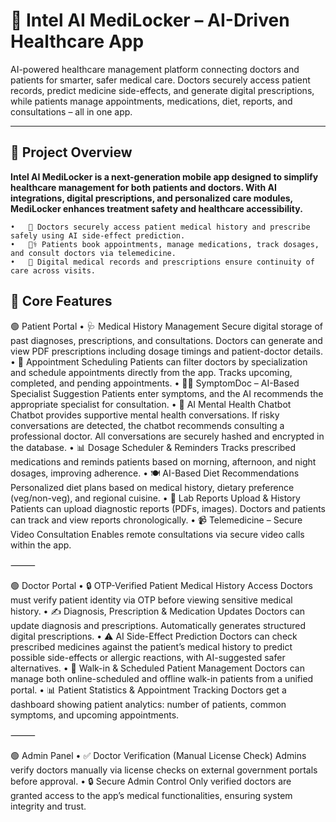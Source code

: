 # 🏥 Intel AI MediLocker – AI-Driven Healthcare App

AI-powered healthcare management platform connecting doctors and patients for smarter, safer medical care. Doctors securely access patient records, predict medicine side-effects, and generate digital prescriptions, while patients manage appointments, medications, diet, reports, and consultations – all in one app.

---

## 🚀 Project Overview

**Intel AI MediLocker is a next-generation mobile app designed to simplify healthcare management for both patients and doctors. With AI integrations, digital prescriptions, and personalized care modules, MediLocker enhances treatment safety and healthcare accessibility.**

	•	💊 Doctors securely access patient medical history and prescribe safely using AI side-effect prediction.
	•	🧑‍⚕️ Patients book appointments, manage medications, track dosages, and consult doctors via telemedicine.
	•	📄 Digital medical records and prescriptions ensure continuity of care across visits.

 ## 🎯 Core Features

🟢 Patient Portal
	•	🩺 Medical History Management
Secure digital storage of past diagnoses, prescriptions, and consultations. Doctors can generate and view PDF prescriptions including dosage timings and patient-doctor details.
	•	📅 Appointment Scheduling
Patients can filter doctors by specialization and schedule appointments directly from the app. Tracks upcoming, completed, and pending appointments.
	•	🧑‍⚕️ SymptomDoc – AI-Based Specialist Suggestion
Patients enter symptoms, and the AI recommends the appropriate specialist for consultation.
	•	🧘 AI Mental Health Chatbot
Chatbot provides supportive mental health conversations. If risky conversations are detected, the chatbot recommends consulting a professional doctor. All conversations are securely hashed and encrypted in the database.
	•	📊 Dosage Scheduler & Reminders
Tracks prescribed medications and reminds patients based on morning, afternoon, and night dosages, improving adherence.
	•	🍽️ AI-Based Diet Recommendations
Personalized diet plans based on medical history, dietary preference (veg/non-veg), and regional cuisine.
	•	📑 Lab Reports Upload & History
Patients can upload diagnostic reports (PDFs, images). Doctors and patients can track and view reports chronologically.
	•	📹 Telemedicine – Secure Video Consultation
Enables remote consultations via secure video calls within the app.

⸻

🟢 Doctor Portal
	•	🔒 OTP-Verified Patient Medical History Access
Doctors must verify patient identity via OTP before viewing sensitive medical history.
	•	✍️ Diagnosis, Prescription & Medication Updates
Doctors can update diagnosis and prescriptions. Automatically generates structured digital prescriptions.
	•	⚠️ AI Side-Effect Prediction
Doctors can check prescribed medicines against the patient’s medical history to predict possible side-effects or allergic reactions, with AI-suggested safer alternatives.
	•	🏥 Walk-in & Scheduled Patient Management
Doctors can manage both online-scheduled and offline walk-in patients from a unified portal.
	•	📊 Patient Statistics & Appointment Tracking
Doctors get a dashboard showing patient analytics: number of patients, common symptoms, and upcoming appointments.

⸻

🟢 Admin Panel
	•	✅ Doctor Verification (Manual License Check)
Admins verify doctors manually via license checks on external government portals before approval.
	•	🔒 Secure Admin Control
Only verified doctors are granted access to the app’s medical functionalities, ensuring system integrity and trust.


 
